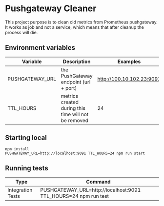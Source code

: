 # Pushgateway Cleaner

This project purpose is to clean old metrics from Prometheus pushgateway.  
It works as job and not a service, which means that after cleanup the process will die.

## Environment variables
| Variable | Description | Examples |
| -----------------------------      | - | - |
| PUSHGATEWAY_URL                    | the PushGateway endpoint (url + port) | http://100.10.102.23:9091 |
| TTL_HOURS                          | metrics created during this time will not be removed | 24 |


## Starting local
```npm install```  
```PUSHGATEWAY_URL=http://localhost:9091 TTL_HOURS=24 npm run start```

## Running tests
| Type | Command |  
| - | - |  
| Integration Tests | PUSHGATEWAY_URL=http://localhost:9091 TTL_HOURS=24 npm run test      | 

